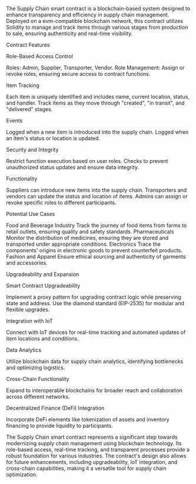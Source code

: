 The Supply Chain smart contract is a blockchain-based system designed to enhance transparency and efficiency in supply chain management. Deployed on a evm-compatible blockchain network, this contract utilizes Solidity to manage and track items through various stages from production to sale, ensuring authenticity and real-time visibility.

Contract Features

Role-Based Access Control

Roles: Admin, Supplier, Transporter, Vendor.
Role Management: Assign or revoke roles, ensuring secure access to contract functions.


Item Tracking


Each item is uniquely identified and includes name, current location, status, and handler.
Track items as they move through "created", "in transit", and "delivered" stages.


Events


Logged when a new item is introduced into the supply chain.
Logged when an item's status or location is updated.


Security and Integrity


Restrict function execution based on user roles.
Checks to prevent unauthorized status updates and ensure data integrity.


Functionality

Suppliers can introduce new items into the supply chain.
Transporters and vendors can update the status and location of items.
Admins can assign or revoke specific roles to different participants.


Potential Use Cases


Food and Beverage Industry Track the journey of food items from farms to retail outlets, ensuring quality and safety standards.
Pharmaceuticals Monitor the distribution of medicines, ensuring they are stored and transported under appropriate conditions.
Electronics Trace the components' origins in electronic goods to prevent counterfeit products.
Fashion and Apparel Ensure ethical sourcing and authenticity of garments and accessories.


Upgradeability and Expansion


Smart Contract Upgradeability


Implement a proxy pattern for upgrading contract logic while preserving state and address.
Use the diamond standard (EIP-2535) for modular and flexible upgrades.


Integration with IoT


Connect with IoT devices for real-time tracking and automated updates of item locations and conditions.


Data Analytics


Utilize blockchain data for supply chain analytics, identifying bottlenecks and optimizing logistics.


Cross-Chain Functionality


Expand to interoperable blockchains for broader reach and collaboration across different networks.


Decentralized Finance (DeFi) Integration


Incorporate DeFi elements like tokenization of assets and inventory financing to provide liquidity to participants.



The Supply Chain smart contract represents a significant step towards modernizing supply chain management using blockchain technology. Its role-based access, real-time tracking, and transparent processes provide a robust foundation for various industries. The contract's design also allows for future enhancements, including upgradeability, IoT integration, and cross-chain capabilities, making it a versatile tool for supply chain optimization.